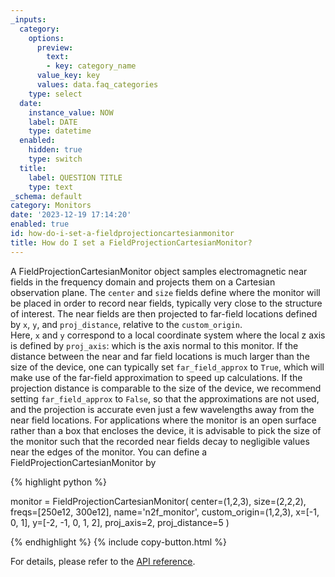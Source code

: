 ```yaml
---
_inputs:
  category:
    options:
      preview:
        text:
        - key: category_name
      value_key: key
      values: data.faq_categories
    type: select
  date:
    instance_value: NOW
    label: DATE
    type: datetime
  enabled:
    hidden: true
    type: switch
  title:
    label: QUESTION TITLE
    type: text
_schema: default
category: Monitors
date: '2023-12-19 17:14:20'
enabled: true
id: how-do-i-set-a-fieldprojectioncartesianmonitor
title: How do I set a FieldProjectionCartesianMonitor?
---
```


A FieldProjectionCartesianMonitor object samples electromagnetic near fields in the frequency domain and projects them on a Cartesian observation plane. The&nbsp;`center`&nbsp;and&nbsp;`size`&nbsp;fields define where the monitor will be placed in order to record near fields, typically very close to the structure of interest. The near fields are then projected to far-field locations defined by&nbsp;`x`,&nbsp;`y`, and&nbsp;`proj_distance`, relative to the&nbsp;`custom_origin`. Here,&nbsp;`x`&nbsp;and&nbsp;`y`&nbsp;correspond to a local coordinate system where the local z axis is defined by&nbsp;`proj_axis`: which is the axis normal to this monitor. If the distance between the near and far field locations is much larger than the size of the device, one can typically set&nbsp;`far_field_approx`&nbsp;to&nbsp;`True`, which will make use of the far-field approximation to speed up calculations. If the projection distance is comparable to the size of the device, we recommend setting&nbsp;`far_field_approx`&nbsp;to&nbsp;`False`, so that the approximations are not used, and the projection is accurate even just a few wavelengths away from the near field locations. For applications where the monitor is an open surface rather than a box that encloses the device, it is advisable to pick the size of the monitor such that the recorded near fields decay to negligible values near the edges of the monitor. You can define a FieldProjectionCartesianMonitor by

<div markdown class="code-snippet">{% highlight python %}

monitor = FieldProjectionCartesianMonitor(
    center=(1,2,3),
    size=(2,2,2),
    freqs=[250e12, 300e12],
    name='n2f_monitor',
    custom_origin=(1,2,3),
    x=[-1, 0, 1],
    y=[-2, -1, 0, 1, 2],
    proj_axis=2,
    proj_distance=5
    )

{% endhighlight %}
{% include copy-button.html %}
</div>

For details, please refer to the [API reference](https://docs.flexcompute.com/projects/tidy3d/en/stable/_autosummary/tidy3d.FieldProjectionCartesianMonitor.html).